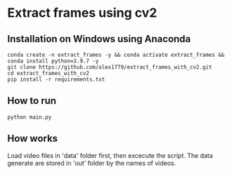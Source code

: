# Extract frames using cv2


## Installation on Windows using Anaconda
```
conda create -n extract_frames -y && conda activate extract_frames && conda install python=3.9.7 -y
git clone https://github.com/alex1779/extract_frames_with_cv2.git
cd extract_frames_with_cv2
pip install -r requirements.txt
```

## How to run



```
python main.py
```

## How works

Load video files in 'data' folder first, then excecute the script. The data generate are stored in 'out' folder by the names of videos.
